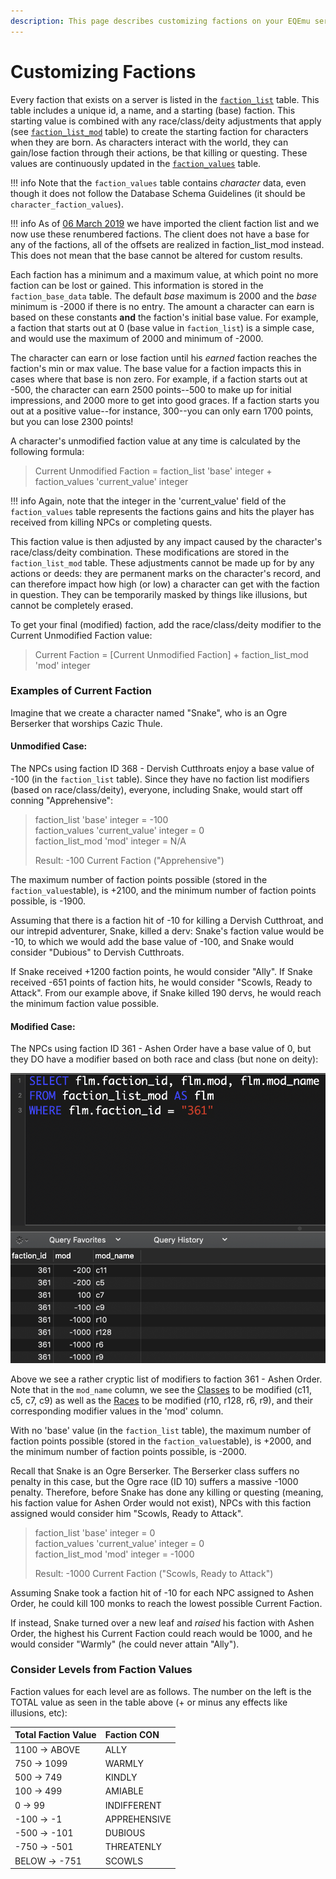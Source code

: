 ```yaml
---
description: This page describes customizing factions on your EQEmu server
---
```


# Customizing Factions

Every faction that exists on a server is listed in the [`faction_list`](https://eqemu.gitbook.io/database-schema/server/factions/faction_list) table. This table includes a unique id, a name, and a starting (base) faction. This starting value is combined with any race/class/deity adjustments that apply (see [`faction_list_mod`](https://eqemu.gitbook.io/database-schema/server/factions/faction_list_mod) table) to create the starting faction for characters when they are born. As characters interact with the world, they can gain/lose faction through their actions, be that killing or questing. These values are continuously updated in the [`faction_values`](https://eqemu.gitbook.io/database-schema/server/factions/faction_values) table.

!!! info
      Note that the `faction_values` table contains _character_ data, even though it does not follow the Database Schema Guidelines (it should be `character_faction_values`).


!!! info
      As of [06 March 2019](https://eqemu.gitbook.io/changelog/years/2019#3-1-2019) we have imported the client faction list and we now use these renumbered factions. The client does not have a base for any of the factions, all of the offsets are realized in faction_list_mod instead. This does not mean that the base cannot be altered for custom results.


Each faction has a minimum and a maximum value, at which point no more faction can be lost or gained. This information is stored in the `faction_base_data` table. The default _base_ maximum is 2000 and the _base_ minimum is -2000 if there is no entry. The amount a character can earn is based on these constants **and** the faction's initial base value. For example, a faction that starts out at 0 (base value in `faction_list`) is a simple case, and would use the maximum of 2000 and minimum of -2000.

The character can earn or lose faction until his _earned_ faction reaches the faction's min or max value. The base value for a faction impacts this in cases where that base is non zero. For example, if a faction starts out at -500, the character can earn 2500 points--500 to make up for initial impressions, and 2000 more to get into good graces. If a faction starts you out at a positive value--for instance, 300--you can only earn 1700 points, but you can lose 2300 points!

A character's unmodified faction value at any time is calculated by the following formula:

> Current Unmodified Faction = faction_list 'base' integer + faction_values 'current_value' integer

!!! info
      Again, note that the integer in the 'current_value' field of the `faction_values` table represents the factions gains and hits the player has received from killing NPCs or completing quests.


This faction value is then adjusted by any impact caused by the character's race/class/deity combination. These modifications are stored in the `faction_list_mod` table. These adjustments cannot be made up for by any actions or deeds:  they are permanent marks on the character's record, and can therefore impact how high (or low) a character can get with the faction in question. They can be temporarily masked by things like illusions, but cannot be completely erased.

To get your final (modified) faction, add the race/class/deity modifier to the Current Unmodified Faction value:

> Current Faction = [Current Unmodified Faction] + faction_list_mod 'mod' integer

### Examples of Current Faction

Imagine that we create a character named "Snake", who is an Ogre Berserker that worships Cazic Thule.  

#### Unmodified Case:

The NPCs using faction ID 368 - Dervish Cutthroats enjoy a base value of -100 (in the `faction_list` table).  Since they have no faction list modifiers (based on race/class/deity), everyone, including Snake, would start off conning "Apprehensive":  

> faction_list 'base' integer = -100  
> faction_values 'current_value' integer = 0  
> faction_list_mod 'mod' integer = N/A
>
> Result:  -100 Current Faction ("Apprehensive")

The maximum number of faction points possible (stored in the `faction_values`table), is +2100, and the minimum number of faction points possible, is -1900.   

Assuming that there is a faction hit of -10 for killing a Dervish Cutthroat, and our intrepid adventurer, Snake, killed a derv:  Snake's faction value would be -10, to which we would add the base value of -100, and Snake would consider "Dubious" to Dervish Cutthroats.

If Snake received +1200 faction points, he would consider "Ally".  If Snake received -651 points of faction hits, he would consider "Scowls, Ready to Attack".  From our example above, if Snake killed 190 dervs, he would reach the minimum faction value possible.  

#### Modified Case:

The NPCs using faction ID 361 - Ashen Order have a base value of 0, but they DO have a modifier based on both race and class (but none on deity):

![Class and Race modifiers for faction 361 - Ashen Order](../../gitbook/assets/ashen_order-flm.png)

Above we see a rather cryptic list of modifiers to faction 361 - Ashen Order.  Note that in the `mod_name` column, we see the [Classes](../../../../server/player/class-list) to be modified (c11, c5, c7, c9) as well as the [Races](../../../../server/npc/race-list) to be modified (r10, r128, r6, r9), and their corresponding modifier values in the 'mod' column.

With no 'base' value (in the `faction_list` table), the maximum number of faction points possible (stored in the `faction_values`table), is +2000, and the minimum number of faction points possible, is -2000.   

Recall that Snake is an Ogre Berserker.  The Berserker class suffers no penalty in this case, but the Ogre race (ID 10) suffers a massive -1000 penalty.  Therefore, before Snake has done any killing or questing (meaning, his faction value for Ashen Order would not exist), NPCs with this faction assigned would consider him "Scowls, Ready to Attack".

> faction_list 'base' integer = 0  
> faction_values 'current_value' integer = 0  
> faction_list_mod 'mod' integer = -1000
>
> Result:  -1000 Current Faction ("Scowls, Ready to Attack")

Assuming Snake took a faction hit of -10 for each NPC assigned to Ashen Order, he could kill 100 monks to reach the lowest possible Current Faction.

If instead, Snake turned over a new leaf and _raised_ his faction with Ashen Order, the highest his Current Faction could reach would be 1000, and he would consider "Warmly" (he could never attain "Ally").  

### Consider Levels from Faction Values

Faction values for each level are as follows. The number on the left is the TOTAL value as seen in the table above (+ or minus any effects like illusions, etc):

| Total Faction Value | Faction CON |
| :--- | :--- |
| 1100 -&gt; ABOVE | ALLY |
| 750 -&gt; 1099 | WARMLY |
| 500 -&gt; 749 | KINDLY |
| 100 -&gt; 499 | AMIABLE |
| 0 -&gt; 99 | INDIFFERENT |
| -100 -&gt; -1 | APPREHENSIVE |
| -500 -&gt; -101 | DUBIOUS |
| -750 -&gt; -501 | THREATENLY |
| BELOW -&gt; -751 | SCOWLS |

